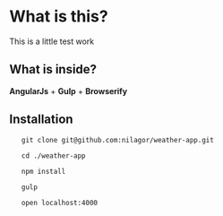 # What is this?
This is a little test work

## What is inside?

**AngularJs** + **Gulp** + **Browserify**

## Installation

       git clone git@github.com:nilagor/weather-app.git
       
       cd ./weather-app
       
       npm install

       gulp

       open localhost:4000